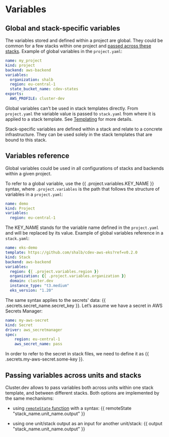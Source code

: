 # Variables

## Global and stack-specific variables

The variables stored and defined within a project are global. They could be common for a few stacks within one project and [passed across these stacks](#passing-variables-across-stacks). Example of global variables in the `project.yaml`:

```yaml
name: my_project
kind: project
backend: aws-backend
variables:
  organization: shalb
  region: eu-central-1
  state_bucket_name: cdev-states
exports:
  AWS_PROFILE: cluster-dev
```

Global variables can’t be used in stack templates directly. From `project.yaml` the variable value is passed to `stack.yaml` from where it is applied to a stack template. See [Templating](https://docs.cluster.dev/templating) for more details.  

Stack-specific variables are defined within a stack and relate to a concrete infrastructure. They can be used solely in the stack templates that are bound to this stack.

## Variables reference

Global variables could be used in all configurations of stacks and backends within a given project.

To refer to a global variable, use the {{ .project.variables.KEY_NAME }} syntax, where `.project.variables` is the path that follows the structure of variables in a `project.yaml`:

```yaml
name: demo
kind: Project
variables:
  region: eu-central-1
```

The KEY_NAME stands for the variable name defined in the `project.yaml` and will be replaced by its value. Example of global variables reference in a `stack.yaml`:

```yaml
name: eks-demo
template: https://github.com/shalb/cdev-aws-eks?ref=v0.2.0
kind: Stack
backend: aws-backend
variables:
  region: {{ .project.variables.region }}
  organization: {{ .project.variables.organization }}
  domain: cluster.dev
  instance_type: "t3.medium"
  eks_version: "1.20"
```

The same syntax applies to the secrets' data: {{ .secrets.secret_name.secret_key }}. Let’s assume we have a secret in AWS Secrets Manager:

```yaml
name: my-aws-secret
kind: Secret
driver: aws_secretmanager
spec: 
    region: eu-central-1
    aws_secret_name: pass
```

In order to refer to the secret in stack files, we need to define it as {{ .secrets.my-aws-secret.some-key }}.

## Passing variables across units and stacks

Cluster.dev allows to pass variables both across units within one stack template, and between different stacks. Both options are implemented by the same mechanisms:

* using [`remoteState` function](https://docs.cluster.dev/stack-templates-functions/#remotestate) with a syntax: {{ remoteState "stack_name.unit_name.output" }}

* using one unit/stack output as an input for another unit/stack: {{ output "stack_name.unit_name.output" }}